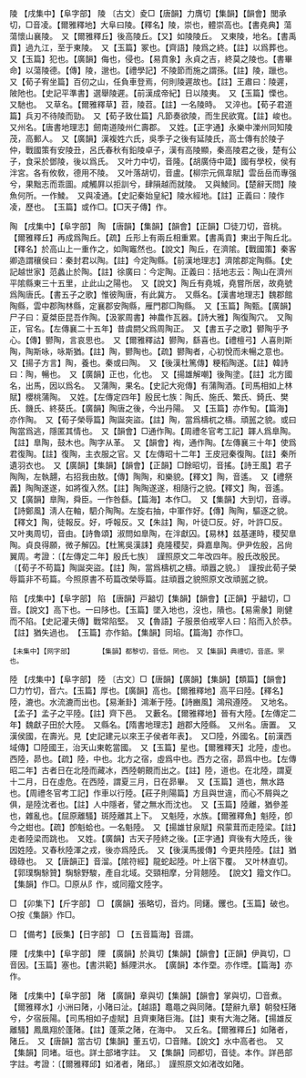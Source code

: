 <!-- { "loadSidebar": true } -->
陵	【戌集中】【阜字部】	陵	〔古文〕夌□【唐韻】力膺切【集韻】【韻會】閭承切，□音凌。【爾雅釋地】大阜曰陵。【釋名】陵，崇也，體崇高也。【書堯典】蕩蕩懷山襄陵。　又【爾雅釋丘】後高陵丘。【又】如陵陵丘。　又東陵，地名。【書禹貢】過九江，至于東陵。　又【玉篇】冢也。【齊語】陵爲之終。【註】以爲葬也。　又【玉篇】犯也。【廣韻】侮也，侵也。【易賁象】永貞之吉，終莫之陵也。【書畢命】以蕩陵德。【傳】陵，邈也。【禮學記】不陵節而施之謂孫。【註】陵，躐也。　又【荀子宥坐篇】百仞之山，任負車登焉，何則陵遲故也。【註】王肅曰：陵遲，陂阤也。【史記平準書】選舉陵遲。【前漢成帝紀】日以陵夷。　又【玉篇】慄也。　又馳也。　又草名。【爾雅釋草】苕，陵苕。【註】一名陵時。　又淬也。【荀子君道篇】兵刃不待陵而勁。　又【荀子致仕篇】凡節奏欲陵，而生民欲寬。【註】峻也。　又州名。【唐書地理志】劒南道陵州仁壽郡。　又姓。【正字通】永樂中濼州同知陵茂，高郵人。　又【廣韻】漢複姓六氏，吳季子之後有延陵氏，高士傳有於陵子仲，戰國策有安陵丑，呂氏春秋有鉛陵卓子，漢有高陵顯，秦高陵君之後，楚有公子，食采於鄧陵，後以爲氏。　又叶力中切，音隆。【胡廣侍中箴】國有學校，侯有泮宮。各有攸敎，德用不陵。　又叶落胡切，音盧。【柳宗元佩韋賦】雲岳岳而專强兮，果黜志而乖圖。咸觸屛以拒訓兮，肆隕越而就陵。　又與鯪同。【楚辭天問】陵魚何所。一作鯪。　又與凌通。【史記秦始皇紀】陵水經地。【註】正義曰：陵作凌，歷也。　【玉篇】或作□。【□天子傳】作。

陶	【戌集中】【阜字部】	陶	【唐韻】【集韻】【韻會】【正韻】□徒刀切，音桃。【爾雅釋丘】再成爲陶丘。【疏】丘形上有兩丘相重累。【書禹貢】東出于陶丘北。【釋名】於高山上一重作之，如陶竈然也。【說文】陶丘，在濟隂。【戰國策】秦客卿造謂穰侯曰：秦封君以陶。【註】今定陶縣。【前漢地理志】濟隂郡定陶縣。【史記越世家】范蠡止於陶。【註】徐廣曰：今定陶。正義曰：括地志云：陶山在濟州平隂縣東三十五里，止此山之陽也。　又【說文】陶丘有堯城，堯嘗所居，故堯號爲陶唐氏。【書五子之歌】惟彼陶唐，有此冀方。　又縣名。【漢書地理志】魏郡館陶縣，雲中郡陶林縣，定襄郡安陶縣，雁門郡□陶縣。　又【玉篇】陶甄。【廣韻】尸子曰：夏桀臣昆吾作陶。【汲冢周書】神農作瓦器。【詩大雅】陶復陶穴。　又陶正，官名。【左傳襄二十五年】昔虞閼父爲周陶正。　又【書五子之歌】鬰陶乎予心。【傳】鬰陶，言哀思也。　又【爾雅釋詁】鬰陶，繇喜也。【禮檀弓】人喜則斯陶，陶斯咏，咏斯猶。【註】陶，鬰陶也。【疏】鬰陶者，心初悅而未暢之意也。　又【揚子方言】陶，養也。秦或曰陶。　又【後漢杜篤傳】粳稻陶遂。【註】韓詩曰：陶，暢也。　又【廣韻】正也，化也。　又【揚雄解嘲】後陶塗。【註】北方國名，出馬，因以爲名。　又蒲陶，果名。【史記大宛傳】有蒲陶酒。【司馬相如上林賦】櫻桃蒲陶。　又姓。【左傳定四年】殷民七族：陶氏、施氏、繁氏、錡氏、樊氏、饑氏、終葵氏。【廣韻】陶唐之後，今出丹陽。　又【玉篇】亦作匋。【篇海】亦作陶。　又【荀子榮辱篇】陶誕突盜。【註】陶，當爲檮杌之檮。頑嚚之貌。或曰陶當爲逃，隱匿其情也。　又【韻會】□通作陶。【周禮冬官考工記】韗人爲臯陶。【註】臯陶，鼓木也。陶字从革。　又【韻會】裪，通作陶。【左傳襄三十年】使爲君復陶。【註】復陶，主衣服之官。又【左傳昭十二年】王皮冠秦復陶。【註】秦所遺羽衣也。　又【廣韻】【集韻】【韻會】【正韻】□餘昭切，音搖。【詩王風】君子陶陶，左執翿，右招我由敖。【傳】陶陶，和樂貌。【釋文】陶，音遙。　又【禮祭義】陶陶遂遂，如將復入然。【註】陶陶遂遂，相隨行之貌。【釋文】陶，音遙。　又【廣韻】臯陶，舜臣。一作咎繇。【篇海】本作□。　又【集韻】大到切，音導。【詩鄭風】淸人在軸，駟介陶陶。左旋右抽，中軍作好。【傳】陶陶，驅逐之貌。【釋文】陶，徒報反。好，呼報反。又【朱註】陶，叶徒□反。好，叶許□反。　又叶夷周切，音由。【詩魯頌】淑問如臯陶，在泮獻囚。【易林】兹基運時，稷契臯陶。貞良得願，微子解囚。【杜篤吳漢誄】堯隆稷契，舜嘉臯陶。伊尹佐殷，呂尙翼周。考證：〔【左傳定二年】殷氏七族〕　謹照原文二年改四年。殷氏改殷民。〔【荀子不苟篇】陶誕突盜。【註】陶，當爲檮杌之檮。頑囂之貌。〕　謹按此荀子榮辱篇非不苟篇。今照原書不苟篇改榮辱篇。註頑囂之貌照原文改頑嚚之貌。 

陷	【戌集中】【阜字部】	陷	【唐韻】戸韽切【集韻】【韻會】【正韻】乎韽切，□音。【說文】高下也。一曰陊也。【玉篇】墜入地也，沒也，隤也。【易需彖】剛健而不陷。【史記灌夫傳】戰常陷堅。　又【魯語】子服景伯戒宰人曰：陷而入於恭。【註】猶失過也。　【玉篇】亦作錎。【集韻】同埳。【篇海】亦作□。

	【未集中】【网字部】		【集韻】都黎切，音低。罔也。　又【集韻】典禮切，音底。罘也。

陸	【戌集中】【阜字部】	陸	〔古文〕□【唐韻】【廣韻】【集韻】【類篇】【韻會】□力竹切，音六。【玉篇】厚也。【廣韻】高也。【爾雅釋地】高平曰陸。【釋名】陸，漉也。水流漉而出也。【易漸卦】鴻漸于陸。【詩豳風】鴻飛遵陸。　又地名。【孟子】孟子之平陸。【註】齊下邑。　又藪名。【爾雅釋地】晉有大陸。【左傳定二年】魏獻子田於大陸。　又縣名。【隋書地理志】趙郡大陸縣。　又州名。唐置。　又漢侯國，在壽光。見【史記建元以來王子侯者年表】。　又□陸，外國名。【前漢西域傳】□陸國王，治天山東乾當國。　又【玉篇】星也。【爾雅釋天】北陸，虛也。西陸，昴也。【疏】陸，中也。北方之宿，虛爲中也。西方之宿，昴爲中也。【左傳昭二年】古者日在北陸而藏冰，西陸朝覿而出之。【註】陸，道也。在北陸，謂夏十二月，日在虛危。在西陸，謂夏三月，日在昴畢。　又【玉篇】道也，無水路也。【周禮冬官考工記】作車以行陸。【莊子則陽篇】方且與世違，而心不屑與之俱，是陸沈者也。【註】人中隱者，譬之無水而沈也。　又【玉篇】陸離，猶參差也，雜亂也。【屈原離騷】斑陸離其上下。　又魁陸，水族。【爾雅釋魚】魁陸，卽今之蚶也。【疏】卽魁蛤也。一名魁陸。　又【揚雄甘泉賦】飛蒙茸而走陸梁。【註】走者陸梁而跳也。　又姓。【廣韻】古天子陸終之後。【正字通】齊後有大陸氏，後因姓陸。又春秋陸渾之戎，後亦爲陸氏。　又【後漢馬援傳】今更共陸陸。【註】猶碌碌也。　又【唐韻正】音溜。【隂符經】龍蛇起陸。叶上宿下覆。　又叶林直切。【郭璞騊駼贊】騊駼野駿，產自北域。交頸相摩，分背翹陸。　【說文】籀文作□。【集韻】作□。□原从阝作，或同籀文陸字。

□	【卯集下】【斤字部】	□	【廣韻】張略切，音灼。同鐯。钁也。【玉篇】破也。○按《集韻》作□。

□	【備考】【辰集】【日字部】	□	【五音篇海】音謂。

陻	【戌集中】【阜字部】	陻	【廣韻】於眞切【集韻】【韻會】【正韻】伊眞切，□音因。【玉篇】塞也。【書洪範】鯀陻洪水。　【廣韻】本作垔。亦作堙。【篇海】亦作。

陼	【戌集中】【阜字部】	陼	【廣韻】章與切【集韻】【韻會】掌與切，□音煮。【爾雅釋水】小洲曰陼，小陼曰沚。【越語】鼁黽之與同陼。【楚辭九章】朝發枉陼兮，夕宿辰陽。【司馬相如子虛賦】且齊東陼巨海。【註】東有大海之陼。【揚雄反離騷】鳳凰翔於蓬陼。【註】蓬萊之陼，在海中。　又丘名。【爾雅釋丘】如陼者，陼丘。　又【唐韻】當古切【集韻】董五切，□音賭。【說文】水中高者也。　又【集韻】同堵。垣也。詳土部堵字註。　又【集韻】同都切，音徒。本作。詳邑部字註。考證：〔【爾雅釋邱】如渚者，陼邱。〕　謹照原文如渚改如陼。 

